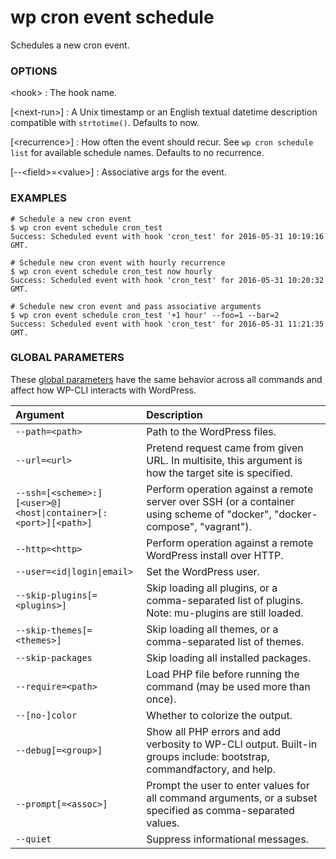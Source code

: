 # wp cron event schedule

Schedules a new cron event.

### OPTIONS

&lt;hook&gt;
: The hook name.

[&lt;next-run&gt;]
: A Unix timestamp or an English textual datetime description compatible with `strtotime()`. Defaults to now.

[&lt;recurrence&gt;]
: How often the event should recur. See `wp cron schedule list` for available schedule names. Defaults to no recurrence.

[\--&lt;field&gt;=&lt;value&gt;]
: Associative args for the event.

### EXAMPLES

    # Schedule a new cron event
    $ wp cron event schedule cron_test
    Success: Scheduled event with hook 'cron_test' for 2016-05-31 10:19:16 GMT.

    # Schedule new cron event with hourly recurrence
    $ wp cron event schedule cron_test now hourly
    Success: Scheduled event with hook 'cron_test' for 2016-05-31 10:20:32 GMT.

    # Schedule new cron event and pass associative arguments
    $ wp cron event schedule cron_test '+1 hour' --foo=1 --bar=2
    Success: Scheduled event with hook 'cron_test' for 2016-05-31 11:21:35 GMT.

### GLOBAL PARAMETERS

These [global parameters](https://make.wordpress.org/cli/handbook/config/) have the same behavior across all commands and affect how WP-CLI interacts with WordPress.

| **Argument**    | **Description**              |
|:----------------|:-----------------------------|
| `--path=<path>` | Path to the WordPress files. |
| `--url=<url>` | Pretend request came from given URL. In multisite, this argument is how the target site is specified. |
| `--ssh=[<scheme>:][<user>@]<host\|container>[:<port>][<path>]` | Perform operation against a remote server over SSH (or a container using scheme of "docker", "docker-compose", "vagrant"). |
| `--http=<http>` | Perform operation against a remote WordPress install over HTTP. |
| `--user=<id\|login\|email>` | Set the WordPress user. |
| `--skip-plugins[=<plugins>]` | Skip loading all plugins, or a comma-separated list of plugins. Note: mu-plugins are still loaded. |
| `--skip-themes[=<themes>]` | Skip loading all themes, or a comma-separated list of themes. |
| `--skip-packages` | Skip loading all installed packages. |
| `--require=<path>` | Load PHP file before running the command (may be used more than once). |
| `--[no-]color` | Whether to colorize the output. |
| `--debug[=<group>]` | Show all PHP errors and add verbosity to WP-CLI output. Built-in groups include: bootstrap, commandfactory, and help. |
| `--prompt[=<assoc>]` | Prompt the user to enter values for all command arguments, or a subset specified as comma-separated values. |
| `--quiet` | Suppress informational messages. |
